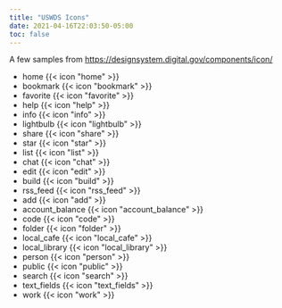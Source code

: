 ```yaml
---
title: "USWDS Icons"
date: 2021-04-16T22:03:50-05:00
toc: false
---
```


A few samples from <https://designsystem.digital.gov/components/icon/>

<!--more-->

- home {{< icon "home" >}}
- bookmark {{< icon "bookmark" >}}
- favorite {{< icon "favorite" >}}
- help {{< icon "help" >}}
- info {{< icon "info" >}}
- lightbulb {{< icon "lightbulb" >}}
- share {{< icon "share" >}}
- star {{< icon "star" >}}
- list {{< icon "list" >}}
- chat {{< icon "chat" >}}
- edit {{< icon "edit" >}}
- build {{< icon "build" >}}
- rss_feed {{< icon "rss_feed" >}}
- add {{< icon "add" >}}
- account_balance {{< icon "account_balance" >}}
- code {{< icon "code" >}}
- folder {{< icon "folder" >}}
- local_cafe {{< icon "local_cafe" >}}
- local_library {{< icon "local_library" >}}
- person {{< icon "person" >}}
- public {{< icon "public" >}}
- search {{< icon "search" >}}
- text_fields {{< icon "text_fields" >}}
- work {{< icon "work" >}}
